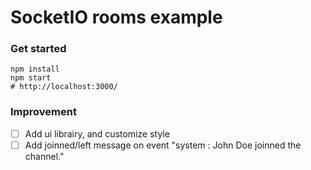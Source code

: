 # SocketIO rooms example

### Get started

    npm install
    npm start
    # http://localhost:3000/

### Improvement

- [ ] Add ui librairy, and customize style
- [ ] Add joinned/left message on event "system : John Doe joinned the channel."
